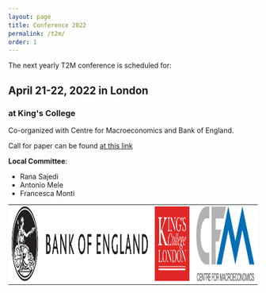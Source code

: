 ```yaml
---
layout: page
title: Conference 2022
permalink: /t2m/
order: 1
---
```


The next yearly T2M conference is scheduled for:

## April 21-22, 2022 in London


### at King's College

Co-organized with Centre for Macroeconomics and Bank of England.

Call for paper can be found [at this link](https://t2m2022.sciencesconf.org/)

__Local Committee__:
- Rana Sajedi
- Antonio Mele
- Francesca Monti



<table style="width:100%" >
	<th style="background-color: white">
		<img src="/assets/img/logos/boe.svg" height=150 alt="BOE" >
	</th>
    <th style="background-color: white">
		<img src="/assets/img/logos/kcl.png" height=150 alt="KCL" >
	</th>	
    <th style="background-color: white">
		<img src="/assets/img/logos/cfm.jpg" height=150 alt="CfM ">
	</th>
</table>
